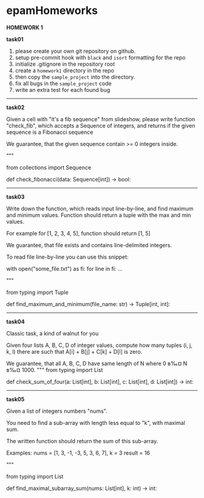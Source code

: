 # epamHomeworks

**HOMEWORK 1**

**task01**


1. please create your own git repository on github.
2. setup pre-commit hook with `black` and `isort` formatting for the repo
3. initialize .gitignore in the repository root 
4. create a `homework1` directory in the repo
5. then copy the `sample_project` into the directory.
6. fix all bugs in the `sample_project` code
7. write an extra test for each found bug
---

**task02**

Given a cell with "it's a fib sequence" from slideshow,
    please write function "check_fib", which accepts a Sequence of integers, and
    returns if the given sequence is a Fibonacci sequence

We guarantee, that the given sequence contain >= 0 integers inside.

"""

from collections import Sequence

def check_fibonacci(data: Sequence[int]) -> bool:

---

**task03**

Write down the function, which reads input line-by-line, and find maximum and minimum values.
Function should return a tuple with the max and min values.

For example for [1, 2, 3, 4, 5], function should return [1, 5]

We guarantee, that file exists and contains line-delimited integers.

To read file line-by-line you can use this snippet:

with open("some_file.txt") as fi:
    for line in fi:
        ...

"""

from typing import Tuple

def find_maximum_and_minimum(file_name: str) -> Tuple[int, int]:

---

**task04**

Classic task, a kind of walnut for you

Given four lists A, B, C, D of integer values,
    compute how many tuples (i, j, k, l) there are such that A[i] + B[j] + C[k] + D[l] is zero.

We guarantee, that all A, B, C, D have same length of N where 0 в‰¤ N в‰¤ 1000.
"""
from typing import List


def check_sum_of_four(a: List[int], b: List[int], c: List[int], d: List[int]) -> int:

---

**task05**

Given a list of integers numbers "nums".

You need to find a sub-array with length less equal to "k", with maximal sum.

The written function should return the sum of this sub-array.

Examples:
    nums = [1, 3, -1, -3, 5, 3, 6, 7], k = 3
    result = 16
    
"""

from typing import List


def find_maximal_subarray_sum(nums: List[int], k: int) -> int:
